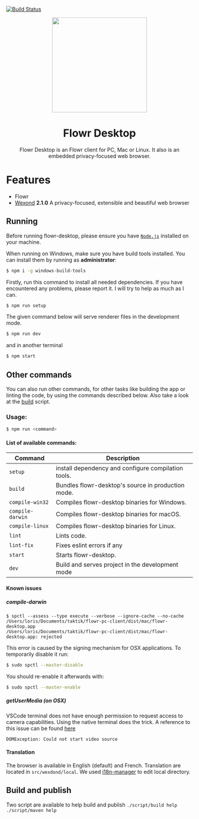 [![Build Status](https://travis-ci.com/taktik/flowr-desktop.svg?branch=base)](https://travis-ci.com/taktik/flowr-desktop)
<p align="center">
  <img src="static/app-icons/icon.png" width="256">
</p>

<div align="center">
  <h1>Flowr Desktop</h1>

Flowr Desktop is an Flowr client for PC, Mac or Linux. It also is an embedded privacy-focused web browser.

</div>

# Features

- Flowr
- [Wexond](https://github.com/wexond/wexond)  **2.1.0** A privacy-focused, extensible and beautiful web browser

## Running

Before running flowr-desktop, please ensure you have [`Node.js`](https://nodejs.org/en/) installed on your machine.

When running on Windows, make sure you have build tools installed. You can install them by running as **administrator**:

```bash
$ npm i -g windows-build-tools
```

Firstly, run this command to install all needed dependencies. If you have encountered any problems, please report it. I will try to help as much as I can.

```bash
$ npm run setup
```

The given command below will serve renderer files in the development mode.

```bash
$ npm run dev
```
and in another terminal
```bash
$ npm start
```

## Other commands

You can also run other commands, for other tasks like building the app or linting the code, by using the commands described below.
Also take a look at the [build](#build) script.

### Usage:

```bash
$ npm run <command>
```

#### List of available commands:

| Command          | Description                                 |
| ---------------- | ------------------------------------------- |
| `setup`          | install dependency and configure compilation tools. |
| `build`          | Bundles flowr-desktop's source in production mode. |
| `compile-win32`  | Compiles flowr-desktop binaries for Windows.       |
| `compile-darwin` | Compiles flowr-desktop binaries for macOS.         |
| `compile-linux`  | Compiles flowr-desktop binaries for Linux.         |
| `lint`           | Lints code.                                          |
| `lint-fix`       | Fixes eslint errors if any                           |
| `start`          | Starts flowr-desktop.                              |
| `dev`            | Build and serves project in the development mode       |

#### Known issues

##### compile-darwin

```
$ spctl --assess --type execute --verbose --ignore-cache --no-cache /Users/loris/Documents/taktik/flowr-pc-client/dist/mac/flowr-desktop.app
/Users/loris/Documents/taktik/flowr-pc-client/dist/mac/flowr-desktop.app: rejected
```

This error is caused by the signing mechanism for OSX applications. To temporarily disable it run:

```bash
$ sudo spctl --master-disable
```

You should re-enable it afterwards with:

```bash
$ sudo spctl --master-enable
```

##### getUserMedia (on OSX)
VSCode terminal does not have enough permission to request access to camera capabilities.
Using the native terminal does the trick.
A reference to this issue can be found [here](https://github.com/electron/electron/issues/14801#issuecomment-615219188)

```
DOMException: Could not start video source
```

#### Translation

The browser is available in English (default) and French. 
Translation are located in `src/wexdond/local`.
We used [i18n-manager](https://github.com/gilmarsquinelato/i18n-manager) to edit local directory.


## <a id="build"></a> Build and publish

Two script are available to help build and publish
`./script/build help`
`./script/maven help`